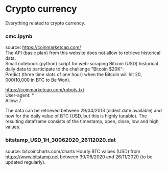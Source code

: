 # Crypto currency

Everything related to crypto currency.

### cmc.ipynb

source: https://coinmarketcap.com/  
The API (basic plan) from this website does not allow to retrieve historical data.  
Small notebook (python) script for web-scraping Bitcoin (USD) historical daily data to participate to the challenge "Bitcoin $20K":  
Predict (three time slots of one hour) when the Bitcoin will hit $20,000 ($10,000 in BTC to Be Won).  

https://coinmarketcap.com/robots.txt  
User-agent: *  
Allow: /  

The data can be retrieved between 29/04/2013 (oldest date available) and now for the daily value of BTC (USD, but this is highly tunable).
The resulting dataframe consists of the timestamp, open, close, low and high values.

### bitstamp_USD_1H_30062020_26112020.dat

source: bitcoincharts.com/charts 
Hourly BTC values (USD) from https://www.bitstamp.net between 30/06/2020 and 26/11/2020 (to be updated regularly).
